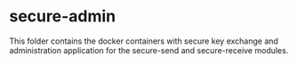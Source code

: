 # secure-admin

This folder contains the docker containers with secure key exchange and administration application for the secure-send and secure-receive modules.